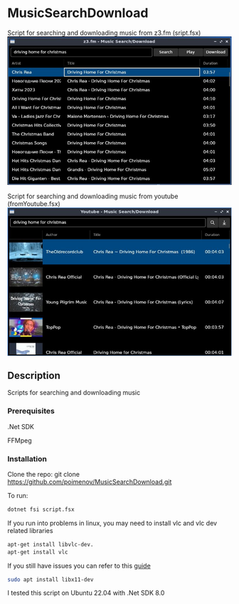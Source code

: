# MusicSearchDownload

Script for searching and downloading music from z3.fm (sript.fsx)
![Screenshot of the script UI](/img/screen.jpg)

Script for searching and downloading music from youtube (fromYoutube.fsx)
![Screenshot of the script UI](/img/screen1.jpg)

## Description

Scripts for searching and downloading music

### Prerequisites

.Net SDK 

FFMpeg

### Installation

Clone the repo:
git clone https://github.com/poimenov/MusicSearchDownload.git

To run:

```bash
dotnet fsi script.fsx
```

If you run into problems in linux, you may need to install vlc and vlc dev related libraries

```bash
apt-get install libvlc-dev.
apt-get install vlc
```

If you still have issues you can refer to this [guide](https://code.videolan.org/videolan/LibVLCSharp/blob/3.x/docs/linux-setup.md)

```bash
sudo apt install libx11-dev
```

I tested this script on Ubuntu 22.04 with .Net SDK 8.0